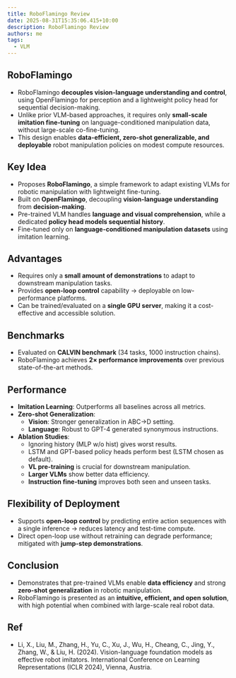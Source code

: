 ```yaml
---
title: RoboFlamingo Review
date: 2025-08-31T15:35:06.415+10:00
description: RoboFlamingo Review
authors: me
tags:
  - VLM
---
```


## RoboFlamingo

- RoboFlamingo **decouples vision-language understanding and control**, using OpenFlamingo for perception and a lightweight policy head for sequential decision-making.  
- Unlike prior VLM-based approaches, it requires only **small-scale imitation fine-tuning** on language-conditioned manipulation data, without large-scale co-fine-tuning.  
- This design enables **data-efficient, zero-shot generalizable, and deployable** robot manipulation policies on modest compute resources.  

## Key Idea

- Proposes **RoboFlamingo**, a simple framework to adapt existing VLMs for robotic manipulation with lightweight fine-tuning.
- Built on **OpenFlamingo**, decoupling **vision-language understanding** from **decision-making**.
- Pre-trained VLM handles **language and visual comprehension**, while a dedicated **policy head models sequential history**.
- Fine-tuned only on **language-conditioned manipulation datasets** using imitation learning.

## Advantages

- Requires only a **small amount of demonstrations** to adapt to downstream manipulation tasks.
- Provides **open-loop control** capability → deployable on low-performance platforms.
- Can be trained/evaluated on a **single GPU server**, making it a cost-effective and accessible solution.

## Benchmarks

- Evaluated on **CALVIN benchmark** (34 tasks, 1000 instruction chains).
- RoboFlamingo achieves **2× performance improvements** over previous state-of-the-art methods.

## Performance

- **Imitation Learning**: Outperforms all baselines across all metrics.
- **Zero-shot Generalization**:
  - **Vision**: Stronger generalization in ABC→D setting.
  - **Language**: Robust to GPT-4 generated synonymous instructions.
- **Ablation Studies**:
  - Ignoring history (MLP w/o hist) gives worst results.
  - LSTM and GPT-based policy heads perform best (LSTM chosen as default).
  - **VL pre-training** is crucial for downstream manipulation.
  - **Larger VLMs** show better data efficiency.
  - **Instruction fine-tuning** improves both seen and unseen tasks.

## Flexibility of Deployment

- Supports **open-loop control** by predicting entire action sequences with a single inference → reduces latency and test-time compute.
- Direct open-loop use without retraining can degrade performance; mitigated with **jump-step demonstrations**.

## Conclusion

- Demonstrates that pre-trained VLMs enable **data efficiency** and strong **zero-shot generalization** in robotic manipulation.
- RoboFlamingo is presented as an **intuitive, efficient, and open solution**, with high potential when combined with large-scale real robot data.

## Ref

- Li, X., Liu, M., Zhang, H., Yu, C., Xu, J., Wu, H., Cheang, C., Jing, Y., Zhang, W., & Liu, H. (2024). Vision-language foundation models as effective robot imitators. International Conference on Learning Representations (ICLR 2024), Vienna, Austria.
